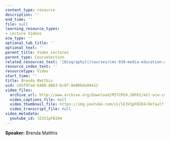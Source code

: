```yaml
---
content_type: resource
description: ''
end_time: ''
file: null
learning_resource_types:
- Lecture Videos
ocw_type: ''
optional_tab_title: ''
optional_text: ''
parent_title: Video Lectures
parent_type: CourseSection
related_resources_text: '[Biography](/courses/cms-930-media-education-and-the-marketplace-fall-2001/video_galleries/video-lectures/biography#bm)'
resource_index_text: ''
resourcetype: Video
start_time: ''
title: Brenda Matthis
uid: cb5f9fad-b408-d863-bc07-8e006da99412
video_files:
  archive_url: http://www.archive.org/download/MITCMS9.30F01/mit-ocw-cms930-matthis-03jul2003-220k.mp4
  video_captions_file: null
  video_thumbnail_file: https://img.youtube.com/vi/lE3V1pFB1D4/default.jpg
  video_transcript_file: null
video_metadata:
  youtube_id: lE3V1pFB1D4
---
```


**Speaker:** Brenda Matthis



